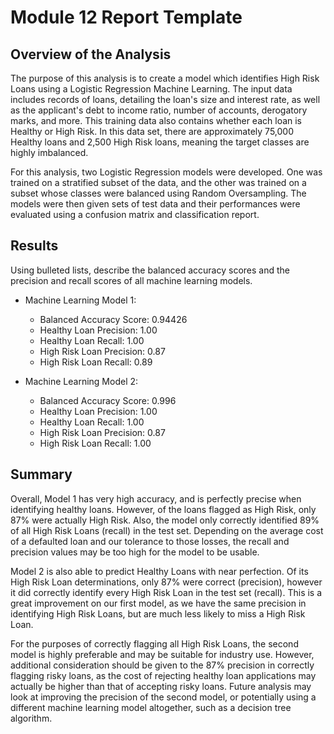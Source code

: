 # Module 12 Report Template

## Overview of the Analysis

The purpose of this analysis is to create a model which identifies High Risk Loans using a Logistic Regression Machine Learning.  The input data includes records of loans, detailing the loan's size and interest rate, as well as the applicant's debt to income ratio, number of accounts, derogatory marks, and more.  This training data also contains whether each loan is Healthy or High Risk.  In this data set, there are approximately 75,000 Healthy loans and 2,500 High Risk loans, meaning the target classes are highly imbalanced. 

For this analysis, two Logistic Regression models were developed.  One was trained on a stratified subset of the data, and the other was trained on a subset whose classes were balanced using Random Oversampling.  The models were then given sets of test data and their performances were evaluated using a confusion matrix and classification report. 

## Results

Using bulleted lists, describe the balanced accuracy scores and the precision and recall scores of all machine learning models.

* Machine Learning Model 1:
  * Balanced Accuracy Score: 0.94426
  * Healthy Loan Precision: 1.00
  * Healthy Loan Recall: 1.00
  * High Risk Loan Precision: 0.87
  * High Risk Loan Recall: 0.89



* Machine Learning Model 2:
  * Balanced Accuracy Score: 0.996
  * Healthy Loan Precision: 1.00
  * Healthy Loan Recall: 1.00
  * High Risk Loan Precision: 0.87
  * High Risk Loan Recall: 1.00

## Summary

Overall, Model 1 has very high accuracy, and is perfectly precise when identifying healthy loans.  However, of the loans flagged as High Risk, only 87% were actually High Risk.  Also, the model only correctly identified 89% of all High Risk Loans (recall) in the test set.  Depending on the average cost of a defaulted loan and our tolerance to those losses, the recall and precision values may be too high for the model to be usable.

Model 2 is also able to predict Healthy Loans with near perfection.  Of its High Risk Loan determinations, only 87% were correct (precision), however it did correctly identify every High Risk Loan in the test set (recall).  This is a great improvement on our first model, as we have the same precision in identifying High Risk Loans, but are much less likely to miss a High Risk Loan.

For the purposes of correctly flagging all High Risk Loans, the second model is highly preferable and may be suitable for industry use.  However, additional consideration should be given to the 87% precision in correctly flagging risky loans, as the cost of rejecting healthy loan applications may actually be higher than that of accepting risky loans.  Future analysis may look at improving the precision of the second model, or potentially using a different machine learning model altogether, such as a decision tree algorithm.